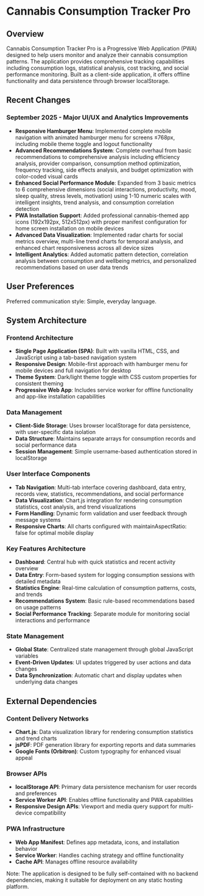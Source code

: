 # Cannabis Consumption Tracker Pro

## Overview

Cannabis Consumption Tracker Pro is a Progressive Web Application (PWA) designed to help users monitor and analyze their cannabis consumption patterns. The application provides comprehensive tracking capabilities including consumption logs, statistical analysis, cost tracking, and social performance monitoring. Built as a client-side application, it offers offline functionality and data persistence through browser localStorage.

## Recent Changes

### September 2025 - Major UI/UX and Analytics Improvements
- **Responsive Hamburger Menu**: Implemented complete mobile navigation with animated hamburger menu for screens ≤768px, including mobile theme toggle and logout functionality
- **Advanced Recommendations System**: Complete overhaul from basic recommendations to comprehensive analysis including efficiency analysis, provider comparison, consumption method optimization, frequency tracking, side effects analysis, and budget optimization with color-coded visual cards
- **Enhanced Social Performance Module**: Expanded from 3 basic metrics to 6 comprehensive dimensions (social interactions, productivity, mood, sleep quality, stress levels, motivation) using 1-10 numeric scales with intelligent insights, trend analysis, and consumption correlation detection
- **PWA Installation Support**: Added professional cannabis-themed app icons (192x192px, 512x512px) with proper manifest configuration for home screen installation on mobile devices
- **Advanced Data Visualization**: Implemented radar charts for social metrics overview, multi-line trend charts for temporal analysis, and enhanced chart responsiveness across all device sizes
- **Intelligent Analytics**: Added automatic pattern detection, correlation analysis between consumption and wellbeing metrics, and personalized recommendations based on user data trends

## User Preferences

Preferred communication style: Simple, everyday language.

## System Architecture

### Frontend Architecture
- **Single Page Application (SPA)**: Built with vanilla HTML, CSS, and JavaScript using a tab-based navigation system
- **Responsive Design**: Mobile-first approach with hamburger menu for mobile devices and full navigation for desktop
- **Theme System**: Dark/light theme toggle with CSS custom properties for consistent theming
- **Progressive Web App**: Includes service worker for offline functionality and app-like installation capabilities

### Data Management
- **Client-Side Storage**: Uses browser localStorage for data persistence, with user-specific data isolation
- **Data Structure**: Maintains separate arrays for consumption records and social performance data
- **Session Management**: Simple username-based authentication stored in localStorage

### User Interface Components
- **Tab Navigation**: Multi-tab interface covering dashboard, data entry, records view, statistics, recommendations, and social performance
- **Data Visualization**: Chart.js integration for rendering consumption statistics, cost analysis, and trend visualizations
- **Form Handling**: Dynamic form validation and user feedback through message systems
- **Responsive Charts**: All charts configured with maintainAspectRatio: false for optimal mobile display

### Key Features Architecture
- **Dashboard**: Central hub with quick statistics and recent activity overview
- **Data Entry**: Form-based system for logging consumption sessions with detailed metadata
- **Statistics Engine**: Real-time calculation of consumption patterns, costs, and trends
- **Recommendations System**: Basic rule-based recommendations based on usage patterns
- **Social Performance Tracking**: Separate module for monitoring social interactions and performance

### State Management
- **Global State**: Centralized state management through global JavaScript variables
- **Event-Driven Updates**: UI updates triggered by user actions and data changes
- **Data Synchronization**: Automatic chart and display updates when underlying data changes

## External Dependencies

### Content Delivery Networks
- **Chart.js**: Data visualization library for rendering consumption statistics and trend charts
- **jsPDF**: PDF generation library for exporting reports and data summaries
- **Google Fonts (Orbitron)**: Custom typography for enhanced visual appeal

### Browser APIs
- **localStorage API**: Primary data persistence mechanism for user records and preferences
- **Service Worker API**: Enables offline functionality and PWA capabilities
- **Responsive Design APIs**: Viewport and media query support for multi-device compatibility

### PWA Infrastructure
- **Web App Manifest**: Defines app metadata, icons, and installation behavior
- **Service Worker**: Handles caching strategy and offline functionality
- **Cache API**: Manages offline resource availability

Note: The application is designed to be fully self-contained with no backend dependencies, making it suitable for deployment on any static hosting platform.